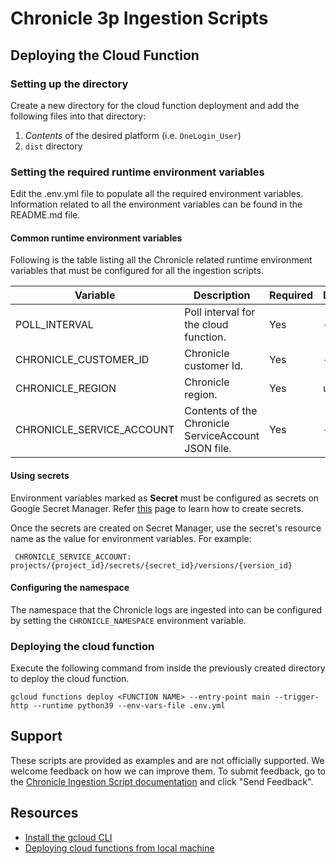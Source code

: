 # Chronicle 3p Ingestion Scripts

## Deploying the Cloud Function

### Setting up the directory

Create a new directory for the cloud function deployment and add the
following files into that directory:

1. *Contents* of the desired platform (i.e. `OneLogin_User`)
2. `dist` directory

### Setting the required runtime environment variables

Edit the .env.yml file to populate all the required environment variables. 
Information related to all the environment variables can be found in the 
README.md file.

#### Common runtime environment variables

Following is the table listing all the Chronicle related runtime environment 
variables that must be configured for all the ingestion scripts.

| Variable                  | Description                                         | Required | Default | Secret |
| ------------------------- | --------------------------------------------------- | -------- | ------- | ------ |
| POLL_INTERVAL             | Poll interval for the cloud function.               | Yes      | -       | No     |
| CHRONICLE_CUSTOMER_ID     | Chronicle customer Id.                              | Yes      | -       | No     |
| CHRONICLE_REGION          | Chronicle region.                                   | Yes      | us      | No     |
| CHRONICLE_SERVICE_ACCOUNT | Contents of the Chronicle ServiceAccount JSON file. | Yes      | -       | Yes    |

#### Using secrets

Environment variables marked as **Secret** must be configured as secrets on
Google Secret Manager. Refer [this](https://cloud.google.com/secret-manager/docs/creating-and-accessing-secrets#create)
page to learn how to create secrets.

Once the secrets are created on Secret Manager, use the secret's resource name
as the value for environment variables. For example:

```
 CHRONICLE_SERVICE_ACCOUNT: projects/{project_id}/secrets/{secret_id}/versions/{version_id}
```

#### Configuring the namespace

The namespace that the Chronicle logs are ingested into can be configured by
setting the `CHRONICLE_NAMESPACE` environment variable.

### Deploying the cloud function

Execute the following command from inside the previously created directory to 
deploy the cloud function.

```
gcloud functions deploy <FUNCTION NAME> --entry-point main --trigger-http --runtime python39 --env-vars-file .env.yml
```

## Support

These scripts are provided as examples and are not officially supported. We welcome feedback on how we can improve them. To submit feedback, go to the [Chronicle Ingestion Script documentation](https://cloud.google.com/chronicle/docs/ingestion/ingest-using-cloud-functions) and click "Send Feedback".

## Resources

- [Install the gcloud CLI](https://cloud.google.com/sdk/docs/install)
- [Deploying cloud functions from local machine](https://cloud.google.com/functions/docs/deploying/filesystem)
